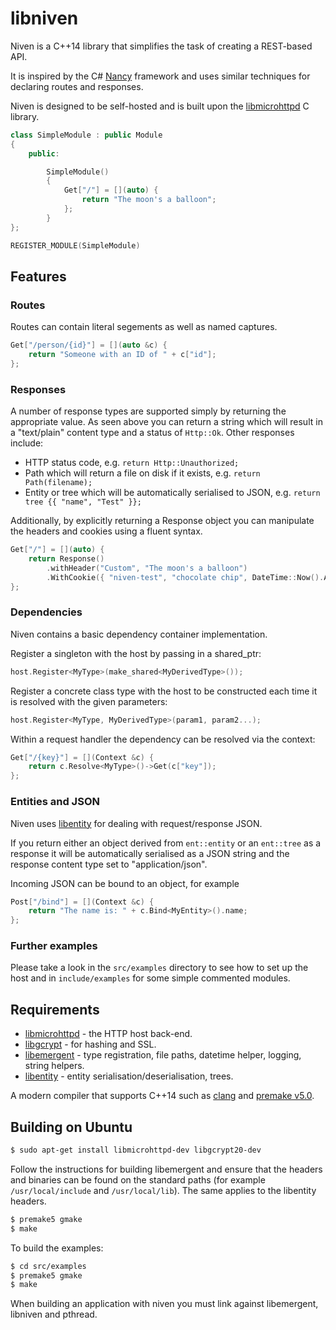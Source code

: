 libniven
========

Niven is a C++14 library that simplifies the task of creating a REST-based API.

It is inspired by the C# [Nancy](http://nancyfx.org/) framework and uses
similar techniques for declaring routes and responses.

Niven is designed to be self-hosted and is built upon the
[libmicrohttpd](https://www.gnu.org/software/libmicrohttpd/) C library.

```cpp
class SimpleModule : public Module
{
	public:

		SimpleModule()
		{
			Get["/"] = [](auto) {
				return "The moon's a balloon";
			};
		}
};

REGISTER_MODULE(SimpleModule)
```

Features
--------

### Routes

Routes can contain literal segements as well as named captures.

```cpp
Get["/person/{id}"] = [](auto &c) {
	return "Someone with an ID of " + c["id"];
};
```


### Responses

A number of response types are supported simply by returning the appropriate value.
As seen above you can return a string which will result in a "text/plain" content
type and a status of ```Http::Ok```. Other responses include:

* HTTP status code, e.g. ```return Http::Unauthorized;```
* Path which will return a file on disk if it exists,
e.g. ```return Path(filename);```
* Entity or tree which will be automatically serialised to JSON,
e.g. ```return tree {{ "name", "Test" }};```

Additionally, by explicitly returning a Response object you can manipulate the
headers and cookies using a fluent syntax.

```cpp
Get["/"] = [](auto) {
	return Response()
		.withHeader("Custom", "The moon's a balloon")
		.WithCookie({ "niven-test", "chocolate chip", DateTime::Now().AddSeconds(30) });
};
```


### Dependencies

Niven contains a basic dependency container implementation.

Register a singleton with the host by passing in a shared_ptr:

```cpp
host.Register<MyType>(make_shared<MyDerivedType>());
```

Register a concrete class type with the host to be constructed
each time it is resolved with the given parameters:

```cpp
host.Register<MyType, MyDerivedType>(param1, param2...);
```

Within a request handler the dependency can be resolved via the context:
```cpp
Get["/{key}"] = [](Context &c) {
	return c.Resolve<MyType>()->Get(c["key"]);
};
```


### Entities and JSON

Niven uses [libentity](https://github.com/emergent-design/libentity) for dealing
with request/response JSON.

If you return either an object derived from ```ent::entity``` or an ```ent::tree```
as a response it will be automatically serialised as a JSON string and the response
content type set to "application/json".

Incoming JSON can be bound to an object, for example

```cpp
Post["/bind"] = [](Context &c) {
	return "The name is: " + c.Bind<MyEntity>().name;
};
```

### Further examples

Please take a look in the ```src/examples``` directory to see how to set
up the host and in ```include/examples``` for some simple commented modules.



Requirements
------------

* [libmicrohttpd](https://www.gnu.org/software/libmicrohttpd/) -
the HTTP host back-end.
* [libgcrypt](http://www.gnu.org/software/libgcrypt/) -
for hashing and SSL.
* [libemergent](https://github.com/emergent-design/libemergent) -
type registration, file paths, datetime helper, logging, string helpers.
* [libentity](https://github.com/emergent-design/libentity) -
entity serialisation/deserialisation, trees.

A modern compiler that supports C++14 such as [clang](http://clang.llvm.org/)
and [premake v5.0](https://premake.github.io/).


Building on Ubuntu
------------------

```bash
$ sudo apt-get install libmicrohttpd-dev libgcrypt20-dev
```

Follow the instructions for building libemergent and ensure that
the headers and binaries can be found on the standard paths (for example
```/usr/local/include``` and ```/usr/local/lib```). The same applies
to the libentity headers.

```bash
$ premake5 gmake
$ make
```

To build the examples:
```bash
$ cd src/examples
$ premake5 gmake
$ make
```

When building an application with niven you must link against libemergent,
libniven and pthread.
